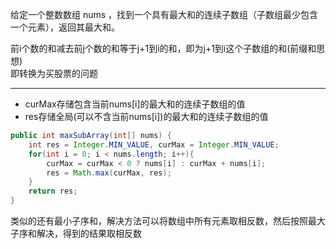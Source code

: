给定一个整数数组 nums ，找到一个具有最大和的连续子数组（子数组最少包含一个元素），返回其最大和。

前i个数的和减去前j个数的和等于j+1到i的和，即为j+1到i这个子数组的和(前缀和思想)  
即转换为买股票的问题

***
- curMax存储包含当前nums[i]的最大和的连续子数组的值
- res存储全局(可以不含当前nums[i])的最大和的连续子数组的值

```Java
public int maxSubArray(int[] nums) {
    int res = Integer.MIN_VALUE, curMax = Integer.MIN_VALUE;
    for(int i = 0; i < nums.length; i++){
        curMax = curMax < 0 ? nums[i] : curMax + nums[i];
        res = Math.max(curMax, res);
    }
    return res;    
}
```

类似的还有最小子序和，解决方法可以将数组中所有元素取相反数，然后按照最大子序和解决，得到的结果取相反数